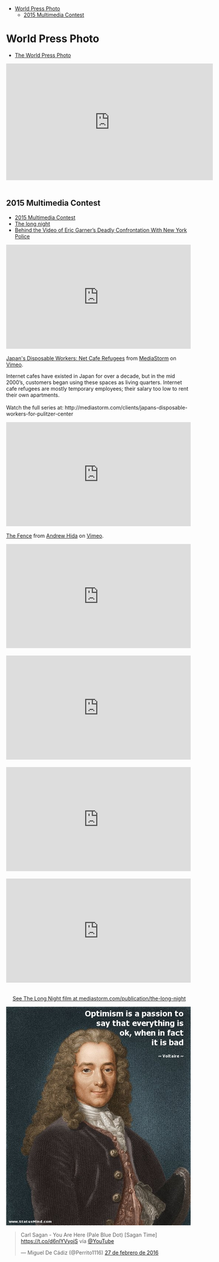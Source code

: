 <!-- MarkdownTOC -->

- [World Press Photo](#world-press-photo)
    - [2015 Multimedia Contest](#2015-multimedia-contest)

<!-- /MarkdownTOC -->

# World Press Photo
- [The World Press Photo](http://www.worldpressphoto.org)

<div class="container">
<iframe width="560" height="315" src="https://www.youtube-nocookie.com/embed/ihcdZax6aZI?rel=0" frameborder="0" allowfullscreen class="video"></iframe>
</div>
<br>

## 2015 Multimedia Contest
- [2015 Multimedia Contest](http://www.worldpressphoto.org/collection/mm/2015)
- [The long night](http://mediastorm.com/publication/the-long-night)
- [Behind the Video of Eric Garner’s Deadly Confrontation With New York Police](http://time.com/3016326/eric-garner-video-police-chokehold-death/)

<div class="container">
<iframe src="https://player.vimeo.com/video/121705174" width="500" height="281" frameborder="0" webkitallowfullscreen mozallowfullscreen allowfullscreen class="video"></iframe></div>
<p><a href="https://vimeo.com/121705174">Japan&#039;s Disposable Workers: Net Cafe Refugees</a> from <a href="https://vimeo.com/mediastorm">MediaStorm</a> on <a href="https://vimeo.com">Vimeo</a>.</p>
<p>Internet cafes have existed in Japan for over a decade, but in the mid 2000&rsquo;s, customers began using these spaces as living quarters. Internet cafe refugees are mostly temporary employees; their salary too low to rent their own apartments. <br />
<br />
Watch the full series at: http://mediastorm.com/clients/japans-disposable-workers-for-pulitzer-center</p>

<div class="container">
<iframe src="https://player.vimeo.com/video/114796942?color=ffffff&title=0&byline=0&portrait=0" width="500" height="281" frameborder="0" webkitallowfullscreen mozallowfullscreen allowfullscreen class="video"></iframe>
</div>
<p><a href="https://vimeo.com/114796942">The Fence</a> from <a href="https://vimeo.com/andrewhida">Andrew Hida</a> on <a href="https://vimeo.com">Vimeo</a>.</p>

<div class="container">
<iframe src="https://player.vimeo.com/video/91032041?color=ffffff&title=0&byline=0&portrait=0" width="500" height="281" frameborder="0" webkitallowfullscreen mozallowfullscreen allowfullscreen class="video"></iframe>
</div>
<br/>

<div class="container">
<iframe src="https://player.vimeo.com/video/109143336" width="500" height="281" frameborder="0" webkitallowfullscreen mozallowfullscreen allowfullscreen class="video"></iframe>
</div>
<br/>

<div class="container">
<iframe src="https://player.vimeo.com/video/121696671" width="500" height="281" frameborder="0" webkitallowfullscreen mozallowfullscreen allowfullscreen class="video"></iframe>
</div>
<br/>

<div class="container">
<iframe src="https://player.vimeo.com/video/80390315" width="500" height="281" frameborder="0" webkitallowfullscreen mozallowfullscreen allowfullscreen class="video"></iframe>
</div>
<br/>

<p align="center">
<a href="http://mediastorm.com/publication/the-long-night">See The Long Night film at mediastorm.com/publication/the-long-night</a>
</p>

[![voltaire optimism](images/voltaire_optimism.jpg)](http://statusmind.com/)

<blockquote class="twitter-tweet tw-align-center" data-lang="es"><p lang="es" dir="ltr">Carl Sagan - You Are Here (Pale Blue Dot) [Sagan Time] <a href="https://t.co/d6nIYVyojS">https://t.co/d6nIYVyojS</a> vía <a href="https://twitter.com/YouTube">@YouTube</a></p>&mdash; Miguel De Cádiz (@Perrito1116) <a href="https://twitter.com/Perrito1116/status/703511063057149952">27 de febrero de 2016</a></blockquote><script async src="//platform.twitter.com/widgets.js" charset="utf-8"></script>
